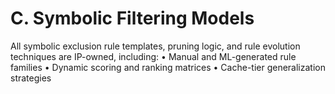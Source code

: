 # C. Symbolic Filtering Models

All symbolic exclusion rule templates, pruning logic, and rule evolution techniques are IP-owned, including:
• Manual and ML-generated rule families
• Dynamic scoring and ranking matrices
• Cache-tier generalization strategies

